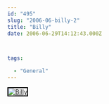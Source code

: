```yaml
---
id: "495"
slug: "2006-06-billy-2"
title: "Billy"
date: 2006-06-29T14:12:43.000Z



tags:

  - "General"
---
```

<div class="sqs-html-content">
  <div style="float: left; margin-right: 10px; margin-bottom: 10px;"> <a href="http://www.flickr.com/photos/mclazarus/177835215/" title="Billy"><img src="http://static.flickr.com/51/177835215_2c9d670e17_m.jpg" alt="Billy" style="border: solid 2px #000000;" /></a>
</div>
<p><br clear="all" /></p>
</div>
